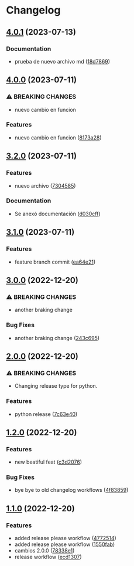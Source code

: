# Changelog

## [4.0.1](https://github.com/spsdevops/changelog-generator/compare/v4.0.0...v4.0.1) (2023-07-13)


### Documentation

* prueba de nuevo archivo md ([18d7869](https://github.com/spsdevops/changelog-generator/commit/18d786984d6fc7198741b27928e369dc7f92d02b))

## [4.0.0](https://github.com/spsdevops/changelog-generator/compare/v3.2.0...v4.0.0) (2023-07-11)


### ⚠ BREAKING CHANGES

* nuevo cambio en funcion

### Features

* nuevo cambio en funcion ([8173a28](https://github.com/spsdevops/changelog-generator/commit/8173a289867bd9d32fec9250bcfd9aa4ba558505))

## [3.2.0](https://github.com/spsdevops/changelog-generator/compare/v3.1.0...v3.2.0) (2023-07-11)


### Features

* nuevo archivo ([7304585](https://github.com/spsdevops/changelog-generator/commit/7304585fa22a6bd482cb7e79509bae061b9ef781))


### Documentation

* Se anexó documentación ([d030cff](https://github.com/spsdevops/changelog-generator/commit/d030cffb745f80246591222022ed7ccae3a91f8e))

## [3.1.0](https://github.com/spsdevops/changelog-generator/compare/v3.0.0...v3.1.0) (2023-07-11)


### Features

* feature branch commit ([ea64e21](https://github.com/spsdevops/changelog-generator/commit/ea64e219a8723dfbdb6e282bdd9818413d9609e1))

## [3.0.0](https://github.com/cbrunosps/changelog-generator/compare/v2.0.0...v3.0.0) (2022-12-20)


### ⚠ BREAKING CHANGES

* another braking change

### Bug Fixes

* another braking change ([243c695](https://github.com/cbrunosps/changelog-generator/commit/243c6956c2d2e91b7a640cef950203561afabb5e))

## [2.0.0](https://github.com/cbrunosps/changelog-generator/compare/v1.2.0...v2.0.0) (2022-12-20)


### ⚠ BREAKING CHANGES

* Changing release type for python.

### Features

* python release ([7c63e40](https://github.com/cbrunosps/changelog-generator/commit/7c63e40a6feccae1fda22dbcb2cdbd945ae67b62))

## [1.2.0](https://github.com/cbrunosps/changelog-generator/compare/v1.1.0...v1.2.0) (2022-12-20)


### Features

* new beatiful feat ([c3d2076](https://github.com/cbrunosps/changelog-generator/commit/c3d207639503baccf7c34459198eb3722a581398))


### Bug Fixes

* bye bye to old changelog workflows ([4f83859](https://github.com/cbrunosps/changelog-generator/commit/4f838596f97811414601714b3bd7e417f8733239))

## [1.1.0](https://github.com/cbrunosps/changelog-generator/compare/1.0.0...v1.1.0) (2022-12-20)


### Features

* added release please workflow ([4772514](https://github.com/cbrunosps/changelog-generator/commit/47725141ccccb5db075fecc136734599a279633c))
* added release please workflow ([1550fab](https://github.com/cbrunosps/changelog-generator/commit/1550fab68424a2d3da344467cd956111c30ec69c))
* cambios 2.0.0 ([78338e1](https://github.com/cbrunosps/changelog-generator/commit/78338e1330969fe39ca9d8c85a55f855b35b74e7))
* release workflow ([ecd1307](https://github.com/cbrunosps/changelog-generator/commit/ecd130743f5c49875f89ac00e1a196cf036a89ab))

